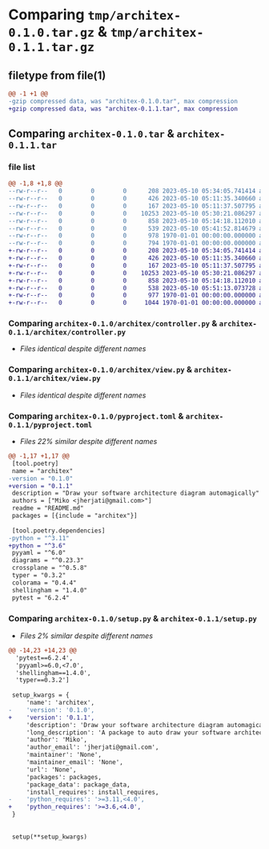 # Comparing `tmp/architex-0.1.0.tar.gz` & `tmp/architex-0.1.1.tar.gz`

## filetype from file(1)

```diff
@@ -1 +1 @@
-gzip compressed data, was "architex-0.1.0.tar", max compression
+gzip compressed data, was "architex-0.1.1.tar", max compression
```

## Comparing `architex-0.1.0.tar` & `architex-0.1.1.tar`

### file list

```diff
@@ -1,8 +1,8 @@
--rw-r--r--   0        0        0      208 2023-05-10 05:34:05.741414 architex-0.1.0/README.md
--rw-r--r--   0        0        0      426 2023-05-10 05:11:35.340660 architex-0.1.0/architex/__init__.py
--rw-r--r--   0        0        0      167 2023-05-10 05:11:37.507795 architex-0.1.0/architex/__main__.py
--rw-r--r--   0        0        0    10253 2023-05-10 05:30:21.086297 architex-0.1.0/architex/controller.py
--rw-r--r--   0        0        0      858 2023-05-10 05:14:18.112010 architex-0.1.0/architex/view.py
--rw-r--r--   0        0        0      539 2023-05-10 05:41:52.814679 architex-0.1.0/pyproject.toml
--rw-r--r--   0        0        0      978 1970-01-01 00:00:00.000000 architex-0.1.0/setup.py
--rw-r--r--   0        0        0      794 1970-01-01 00:00:00.000000 architex-0.1.0/PKG-INFO
+-rw-r--r--   0        0        0      208 2023-05-10 05:34:05.741414 architex-0.1.1/README.md
+-rw-r--r--   0        0        0      426 2023-05-10 05:11:35.340660 architex-0.1.1/architex/__init__.py
+-rw-r--r--   0        0        0      167 2023-05-10 05:11:37.507795 architex-0.1.1/architex/__main__.py
+-rw-r--r--   0        0        0    10253 2023-05-10 05:30:21.086297 architex-0.1.1/architex/controller.py
+-rw-r--r--   0        0        0      858 2023-05-10 05:14:18.112010 architex-0.1.1/architex/view.py
+-rw-r--r--   0        0        0      538 2023-05-10 05:51:13.073728 architex-0.1.1/pyproject.toml
+-rw-r--r--   0        0        0      977 1970-01-01 00:00:00.000000 architex-0.1.1/setup.py
+-rw-r--r--   0        0        0     1044 1970-01-01 00:00:00.000000 architex-0.1.1/PKG-INFO
```

### Comparing `architex-0.1.0/architex/controller.py` & `architex-0.1.1/architex/controller.py`

 * *Files identical despite different names*

### Comparing `architex-0.1.0/architex/view.py` & `architex-0.1.1/architex/view.py`

 * *Files identical despite different names*

### Comparing `architex-0.1.0/pyproject.toml` & `architex-0.1.1/pyproject.toml`

 * *Files 22% similar despite different names*

```diff
@@ -1,17 +1,17 @@
 [tool.poetry]
 name = "architex"
-version = "0.1.0"
+version = "0.1.1"
 description = "Draw your software architecture diagram automagically"
 authors = ["Miko <jherjati@gmail.com>"]
 readme = "README.md"
 packages = [{include = "architex"}]
 
 [tool.poetry.dependencies]
-python = "^3.11"
+python = "^3.6"
 pyyaml = "^6.0"
 diagrams = "^0.23.3"
 crossplane = "^0.5.8"
 typer = "0.3.2"
 colorama = "0.4.4"
 shellingham = "1.4.0"
 pytest = "6.2.4"
```

### Comparing `architex-0.1.0/setup.py` & `architex-0.1.1/setup.py`

 * *Files 2% similar despite different names*

```diff
@@ -14,23 +14,23 @@
  'pytest==6.2.4',
  'pyyaml>=6.0,<7.0',
  'shellingham==1.4.0',
  'typer==0.3.2']
 
 setup_kwargs = {
     'name': 'architex',
-    'version': '0.1.0',
+    'version': '0.1.1',
     'description': 'Draw your software architecture diagram automagically',
     'long_description': 'A package to auto draw your software architecture diagram from your source code.\n\nCurrent limitation :\nYour source code should be consist of docker compose (required) and nginx (optional) configuration file.\n',
     'author': 'Miko',
     'author_email': 'jherjati@gmail.com',
     'maintainer': 'None',
     'maintainer_email': 'None',
     'url': 'None',
     'packages': packages,
     'package_data': package_data,
     'install_requires': install_requires,
-    'python_requires': '>=3.11,<4.0',
+    'python_requires': '>=3.6,<4.0',
 }
 
 
 setup(**setup_kwargs)
```

